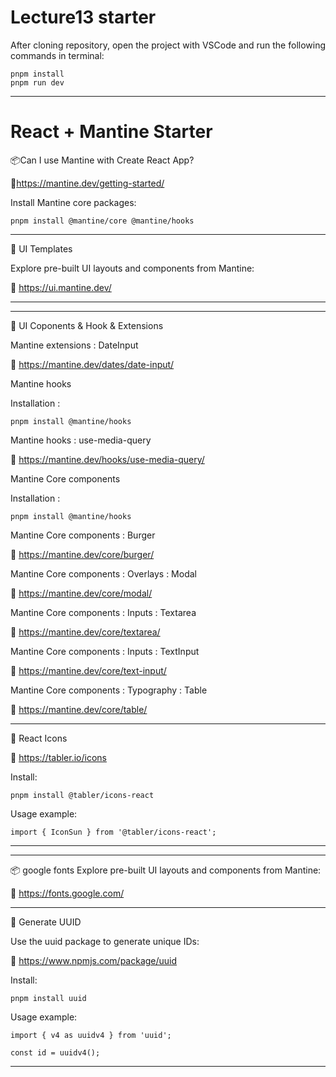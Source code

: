# Lecture13 starter

After cloning repository, open the project with VSCode and run the following commands in terminal:

```
pnpm install
pnpm run dev

```

---

# React + Mantine Starter

📦Can I use Mantine with Create React App?

🔗https://mantine.dev/getting-started/

Install Mantine core packages:

```
pnpm install @mantine/core @mantine/hooks

```

---

🎨 UI Templates

Explore pre-built UI layouts and components from Mantine:

🔗 https://ui.mantine.dev/

---

---

🎨 UI Coponents & Hook & Extensions

Mantine extensions : DateInput

🔗 https://mantine.dev/dates/date-input/

Mantine hooks

Installation :

```
pnpm install @mantine/hooks

```

Mantine hooks : use-media-query

🔗 https://mantine.dev/hooks/use-media-query/

Mantine Core components

Installation :

```
pnpm install @mantine/hooks

```

Mantine Core components : Burger

🔗 https://mantine.dev/core/burger/

Mantine Core components : Overlays : Modal

🔗 https://mantine.dev/core/modal/

Mantine Core components : Inputs : Textarea

🔗 https://mantine.dev/core/textarea/

Mantine Core components : Inputs : TextInput

🔗 https://mantine.dev/core/text-input/

Mantine Core components : Typography : Table

🔗 https://mantine.dev/core/table/

---

🎯 React Icons

🔗 https://tabler.io/icons

Install:

```
pnpm install @tabler/icons-react

```

Usage example:

```
import { IconSun } from '@tabler/icons-react';

```

---

---

📦 google fonts
Explore pre-built UI layouts and components from Mantine:

🔗 https://fonts.google.com/

---

🔑 Generate UUID

Use the uuid package to generate unique IDs:

🔗 https://www.npmjs.com/package/uuid

Install:

```
pnpm install uuid

```

Usage example:

```
import { v4 as uuidv4 } from 'uuid';

const id = uuidv4();

```

---
